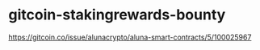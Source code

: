 # gitcoin-stakingrewards-bounty


https://gitcoin.co/issue/alunacrypto/aluna-smart-contracts/5/100025967
